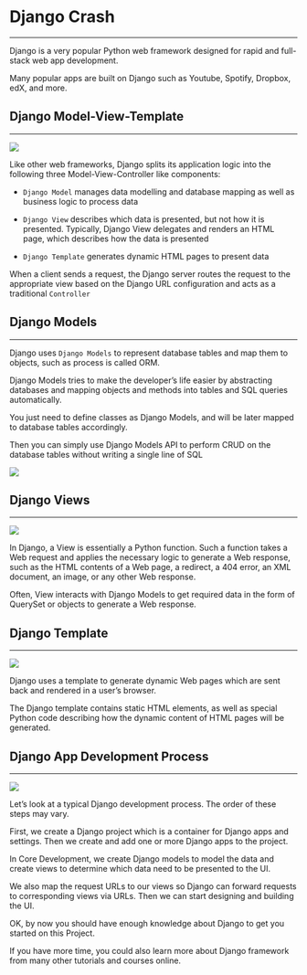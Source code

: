 # Django Crash
---
Django is a very popular Python web framework designed for rapid and full-stack web app development.

Many popular apps are built on Django such as Youtube, Spotify, Dropbox, edX, and more.

## Django Model-View-Template
---
<img src="https://cf-courses-data.s3.us.cloud-object-storage.appdomain.cloud/build-a-personal-movie-recommender-with-django/images/django_mvt.png">

Like other web frameworks, Django splits its application logic into the following three Model-View-Controller like components:

* `Django Model` manages data modelling and database mapping as well as business logic to process data

* `Django View` describes which data is presented, but not how it is presented. Typically,
Django View delegates and renders an HTML page, which describes how the data is presented

* `Django Template` generates dynamic HTML pages to present data

When a client sends a request, the Django server routes the request to the appropriate view based on the Django URL configuration
and acts as a traditional `Controller`

## Django Models
---
Django uses `Django Models` to represent database tables and map them to objects, such as process is called ORM.

Django Models tries to make the developer’s life easier by abstracting databases and mapping objects and methods
into tables and SQL queries automatically.

You just need to define classes as Django Models, and will be later mapped to database tables accordingly.

Then you can simply use Django Models API to perform CRUD on the database tables without writing a single line of SQL

<img src='https://cf-courses-data.s3.us.cloud-object-storage.appdomain.cloud/build-a-personal-movie-recommender-with-django/images/django_orm.png'>

## Django Views
---
<img src='https://cf-courses-data.s3.us.cloud-object-storage.appdomain.cloud/build-a-personal-movie-recommender-with-django/images/django-view.png'>

In Django, a View is essentially a Python function. Such a function takes a Web request and applies the necessary logic to generate a Web response, such as the HTML contents of a Web page, a redirect, a 404 error, an XML document, an image, or any other Web response.

Often, View interacts with Django Models to get required data in the form of QuerySet or objects
to generate a Web response.

## Django Template
---
<img src="https://cf-courses-data.s3.us.cloud-object-storage.appdomain.cloud/build-a-personal-movie-recommender-with-django/images/django-template.png">

Django uses a template to generate dynamic Web pages which are sent back and rendered in a user’s browser.

The Django template contains static HTML elements, as well as special Python code describing how the dynamic content of HTML pages will be generated.

## Django App Development Process
---
<img src='https://cf-courses-data.s3.us.cloud-object-storage.appdomain.cloud/build-a-personal-movie-recommender-with-django/images/django-app-dev.png'>

Let’s look at a typical Django development process. The order of these steps may vary.

First, we create a Django project which is a container for Django apps and settings. Then we create and add one or more Django apps to the project.

In Core Development, we create Django models to model the data and create views to determine which data need to be presented to the UI. 

We also map the request URLs to our views so Django can forward requests to corresponding views via URLs. Then we can start designing and building the UI.

OK, by now you should have enough knowledge about Django to get you started on this Project.

If you have more time, you could also learn more about Django framework from many other tutorials and courses online.
